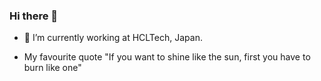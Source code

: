 ### Hi there 👋

- 🔭 I’m currently working at HCLTech, Japan.

- My favourite quote "If you want to shine like the sun, first you have to burn like one"
